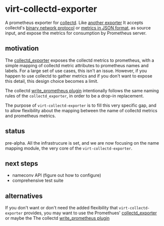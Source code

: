 # virt-collectd-exporter

A prometheus exporter for [collectd](https://collectd.org/).
Like [another exporter](https://github.com/prometheus/collectd_exporter)
It accepts collectd's
[binary network protocol](https://collectd.org/wiki/index.php/Binary_protocol)
or
[metrics in JSON format](https://collectd.org/wiki/index.php/Plugin:Write_HTTP),
as source input, and expose the metrics for consumption by Prometheus server.

## motivation

The [collectd_exporter](https://github.com/prometheus/collectd_exporter) exposes the collectd
metrics to prometheus, with a simple mapping of collectd metric attributes to prometheus names
and labels. For a large set of use cases, this isn't an issue.
However, if you happen to use collectd to gather metrics and if you don't want to expose this detail,
this design choice becomes a limit.

The collectd [write_prometheus plugin](https://collectd.org/wiki/index.php/Plugin:Write_Prometheus)
intentionally follows the same naming rules of the `collectd_exporter`, in order to be a drop-in replacement.

The purpose of `virt-collectd-exporter` is to fill this very specific gap, and to allow flexibility
about the mapping between the name of collectd metrics and prometheus metrics.

## status

pre-alpha. All the infrastrucure is set, and we are now focusing on the name mapping module, the
very core of the `virt-collectd-exporter`.


## next steps

* nameconv API (figure out how to configure)
* comprehensive test suite


## alternatives

If you don't want or don't need the added flexibility that `virt-collectd-exporter` provides, you
may want to use the
Promethues' [collectd_exporter](https://github.com/prometheus/collectd_exporter)
or maybe the
The collectd [write_prometheus plugin](https://collectd.org/wiki/index.php/Plugin:Write_Prometheus)
